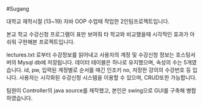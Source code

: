 #Sugang

대학교 재학시절 (13~19) 자바 OOP 수업때 작업한 2인팀프로젝트입니다.

본교 학교 수강신청 프로그램이 표만 보여줘
타 학교와 비교했을때 시각적인 효과가 아쉬워 구현해본 프로젝트입니다.

lectures.txt 로부터 수강정보를 읽어내고
사용자의 계정 및 수강신청 정보는 호스팅서버의 Mysql db에 저장됩니다.
데이터 테이블은 하나로 유지했으며, 속성의 수는 5개였습니다.
id, pw, 입력된 계정별로 순서를 매긴 인조키 no, 저장한 강의의 수강번호 등 입니다.
사용자는 시각화된 수강신청 시스템을 이용할 수 있으며, CRUD또한 가능합니다.


팀원이 Controller의 java source를 제작했고,
본인은 swing으로 GUI를 구축해 병합하였습니다.


